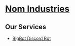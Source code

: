 # [Nom Industries](https://nomindustries.com/bigbot/support)

<h2 id="services"> Our Services </h2>

- [BigBot Discord Bot](https://github.com/Nom-Industries/.github/blob/main/profile/bigbot/bigbot-info.md)

